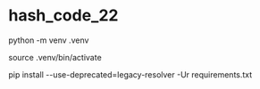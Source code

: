 # hash_code_22

python -m venv .venv

source .venv/bin/activate

pip install --use-deprecated=legacy-resolver -Ur requirements.txt
